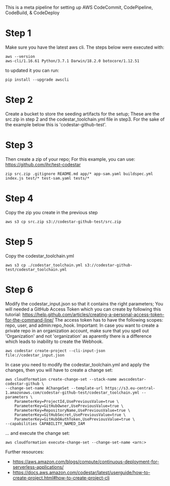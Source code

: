 This is a meta pipeline for setting up AWS CodeCommit, CodePipeline, CodeBuild, & CodeDeploy

# Step 1

Make sure you have the latest aws cli. The steps below were executed with:

````
aws --version
aws-cli/1.16.61 Python/3.7.1 Darwin/18.2.0 botocore/1.12.51
````
to updated it you can run:
````
pip install --upgrade awscli
````

# Step 2

Create a bucket to store the seeding artifacts for the setup; These are the src.zip in step 2 and the codestar_toolchain.yml file in step3. For the sake of the example below this is 'codestar-github-test'.

# Step 3

Then create a zip of your repo; For this example, you can use: https://github.com/ihr/test-codestar

`zip src.zip .gitignore README.md app/* app-sam.yaml buildspec.yml index.js test/* test-sam.yaml tests/*`

# Step 4

Copy the zip you create in the previous step

`aws s3 cp src.zip s3://codestar-github-test/src.zip`

# Step 5 

Copy the codestar_toolchain.yml

`aws s3 cp ./codestar_toolchain.yml s3://codestar-github-test/codestar_toolchain.yml`

# Step 6

Modify the codestar_input.json so that it contains the right parameters; You will needed a GitHub Access Token which 
you can create by following this tutorial: https://help.github.com/articles/creating-a-personal-access-token-for-the-command-line/ The access token has to have the following scopes: repo, user, and admin:repo_hook. Important: In case you want to create a private repo in an organization account, make sure that you spell out 'Organization' and not 'organization' as aparently there is a difference which leads to inability to create the Webhook.

`aws codestar create-project --cli-input-json file://codestar_input.json`

In case you need to modify the codestar_toolchain.yml and apply the changes, then you will have to create a change set:

```
aws cloudformation create-change-set --stack-name awscodestar-codestar-github \
--change-set-name AChangeSet --template-url https://s3.eu-central-1.amazonaws.com/codestar-github-test/codestar_toolchain.yml --parameters \
    ParameterKey=ProjectId,UsePreviousValue=true \
    ParameterKey=GitHubOwner,UsePreviousValue=true \
    ParameterKey=RepositoryName,UsePreviousValue=true \
    ParameterKey=GitHubSecret,UsePreviousValue=true \
    ParameterKey=GitHubOAuthToken,UsePreviousValue=true \
--capabilities CAPABILITY_NAMED_IAM
```

... and execute the change set:

`aws cloudformation execute-change-set --change-set-name <arn:>`

Further resources:
- https://aws.amazon.com/blogs/compute/continuous-deployment-for-serverless-applications/ 
- https://docs.aws.amazon.com/codestar/latest/userguide/how-to-create-project.html#how-to-create-project-cli 
